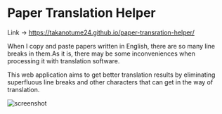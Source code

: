 # Paper Translation Helper 
Link -> https://takanotume24.github.io/paper-transration-helper/

When I copy and paste papers written in English, there are so many line breaks in them.As it is, there may be some inconveniences when processing it with translation software.

This web application aims to get better translation results by eliminating superfluous line breaks and other characters that can get in the way of translation.

![screenshot](https://raw.githubusercontent.com/takanotume24/paper-transration-helper/master/resource/Screenshot_2020-04-18%20Paper%20Translation%20Helper.png)